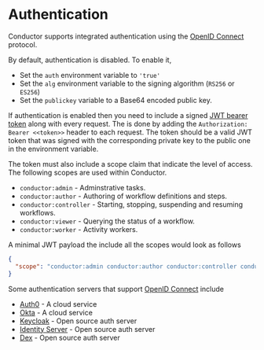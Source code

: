 # Authentication

Conductor supports integrated authentication using the [OpenID Connect](https://openid.net/connect/) protocol.

By default, authentication is disabled.  To enable it, 
* Set the `auth` environment variable to `'true'` 
* Set the `alg` environment variable to the signing algorithm (`RS256` or `ES256`)
* Set the `publickey` variable to a Base64 encoded public key.

If authentication is enabled then you need to include a signed [JWT bearer token](https://jwt.io/) along with every request.  The is done by adding the `Authorization: Bearer <<token>>` header to each request.
The token should be a valid JWT token that was signed with the corresponding private key to the public one in the environment variable.

The token must also include a scope claim that indicate the level of access.  The following scopes are used within Conductor.

* `conductor:admin` - Adminstrative tasks.
* `conductor:author` - Authoring of workflow definitions and steps.
* `conductor:controller` - Starting, stopping, suspending and resuming workflows.
* `conductor:viewer` - Querying the status of a workflow.
* `conductor:worker` - Activity workers.

A minimal JWT payload the include all the scopes would look as follows

```json
{
  "scope": "conductor:admin conductor:author conductor:controller conductor:viewer conductor:worker"
}
```

Some authentication servers that support [OpenID Connect](https://openid.net/connect/) include

* [Auth0](https://auth0.com/) - A cloud service
* [Okta](https://www.okta.com/) - A cloud service
* [Keycloak](https://github.com/keycloak/keycloak/) - Open source auth server
* [Identity Server](https://identityserver.io/) - Open source auth server
* [Dex](https://github.com/dexidp/dex) - Open source auth server

